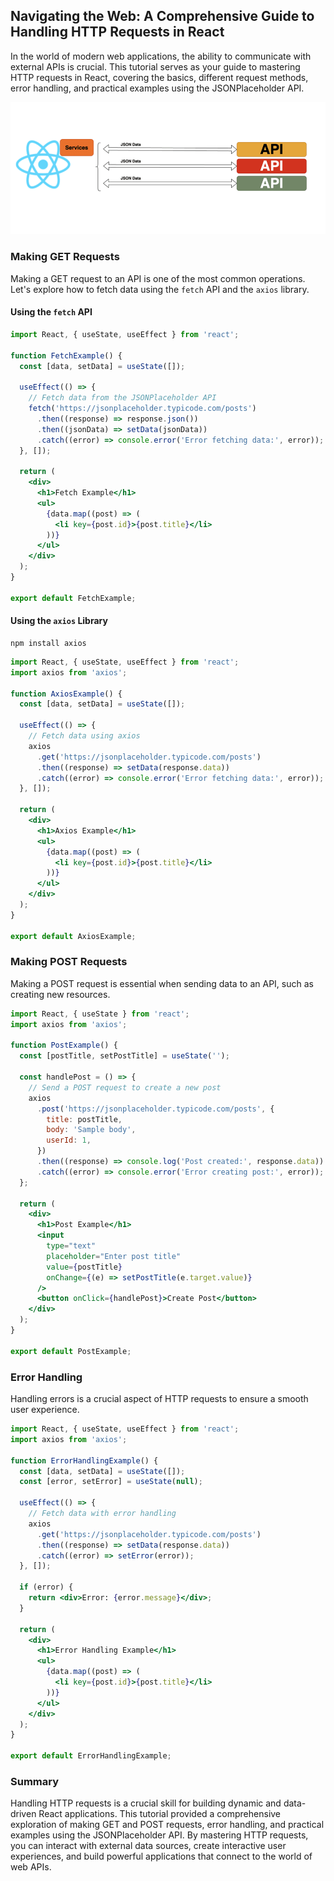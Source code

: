 ## Navigating the Web: A Comprehensive Guide to Handling HTTP Requests in React

In the world of modern web applications, the ability to communicate with external APIs is crucial. This tutorial serves as your guide to mastering HTTP requests in React, covering the basics, different request methods, error handling, and practical examples using the JSONPlaceholder API.

![](../Assets/React/http_requests.webp)

### Making GET Requests

Making a GET request to an API is one of the most common operations. Let's explore how to fetch data using the `fetch` API and the `axios` library.

#### Using the `fetch` API

```jsx
import React, { useState, useEffect } from 'react';

function FetchExample() {
  const [data, setData] = useState([]);

  useEffect(() => {
    // Fetch data from the JSONPlaceholder API
    fetch('https://jsonplaceholder.typicode.com/posts')
      .then((response) => response.json())
      .then((jsonData) => setData(jsonData))
      .catch((error) => console.error('Error fetching data:', error));
  }, []);

  return (
    <div>
      <h1>Fetch Example</h1>
      <ul>
        {data.map((post) => (
          <li key={post.id}>{post.title}</li>
        ))}
      </ul>
    </div>
  );
}

export default FetchExample;
```

#### Using the `axios` Library

```
npm install axios
```

```jsx
import React, { useState, useEffect } from 'react';
import axios from 'axios';

function AxiosExample() {
  const [data, setData] = useState([]);

  useEffect(() => {
    // Fetch data using axios
    axios
      .get('https://jsonplaceholder.typicode.com/posts')
      .then((response) => setData(response.data))
      .catch((error) => console.error('Error fetching data:', error));
  }, []);

  return (
    <div>
      <h1>Axios Example</h1>
      <ul>
        {data.map((post) => (
          <li key={post.id}>{post.title}</li>
        ))}
      </ul>
    </div>
  );
}

export default AxiosExample;
```

### Making POST Requests

Making a POST request is essential when sending data to an API, such as creating new resources.

```jsx
import React, { useState } from 'react';
import axios from 'axios';

function PostExample() {
  const [postTitle, setPostTitle] = useState('');

  const handlePost = () => {
    // Send a POST request to create a new post
    axios
      .post('https://jsonplaceholder.typicode.com/posts', {
        title: postTitle,
        body: 'Sample body',
        userId: 1,
      })
      .then((response) => console.log('Post created:', response.data))
      .catch((error) => console.error('Error creating post:', error));
  };

  return (
    <div>
      <h1>Post Example</h1>
      <input
        type="text"
        placeholder="Enter post title"
        value={postTitle}
        onChange={(e) => setPostTitle(e.target.value)}
      />
      <button onClick={handlePost}>Create Post</button>
    </div>
  );
}

export default PostExample;
```

### Error Handling

Handling errors is a crucial aspect of HTTP requests to ensure a smooth user experience.

```jsx
import React, { useState, useEffect } from 'react';
import axios from 'axios';

function ErrorHandlingExample() {
  const [data, setData] = useState([]);
  const [error, setError] = useState(null);

  useEffect(() => {
    // Fetch data with error handling
    axios
      .get('https://jsonplaceholder.typicode.com/posts')
      .then((response) => setData(response.data))
      .catch((error) => setError(error));
  }, []);

  if (error) {
    return <div>Error: {error.message}</div>;
  }

  return (
    <div>
      <h1>Error Handling Example</h1>
      <ul>
        {data.map((post) => (
          <li key={post.id}>{post.title}</li>
        ))}
      </ul>
    </div>
  );
}

export default ErrorHandlingExample;
```

### Summary

Handling HTTP requests is a crucial skill for building dynamic and data-driven React applications. This tutorial provided a comprehensive exploration of making GET and POST requests, error handling, and practical examples using the JSONPlaceholder API. By mastering HTTP requests, you can interact with external data sources, create interactive user experiences, and build powerful applications that connect to the world of web APIs.